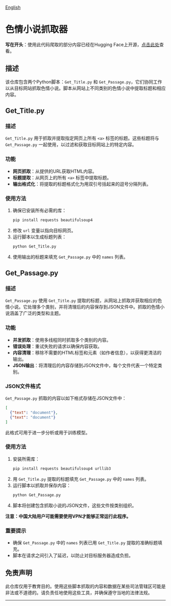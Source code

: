 [English](README.en.md)

# 色情小说抓取器

**写在开头**：使用此代码爬取的部分内容已经在Hugging Face上开源，[点击此处](https://huggingface.co/datasets/ystemsrx/Erotic_Literature_Collection)查看。

## 描述
该仓库包含两个Python脚本：`Get_Title.py` 和 `Get_Passage.py`，它们协同工作以从目标网站抓取色情小说。脚本从网站上不同类别的色情小说中提取标题和相应内容。

## Get_Title.py

### 描述
`Get_Title.py` 用于抓取并提取指定网页上所有 `<a>` 标签的标题。这些标题将与 `Get_Passage.py` 一起使用，以过滤和获取目标网站上的特定内容。

### 功能
- **网页抓取**：从提供的URL获取HTML内容。
- **标题提取**：从网页上的所有 `<a>` 标签中提取标题。
- **输出格式化**：将提取的标题格式化为用双引号括起来的逗号分隔列表。

### 使用方法
1. 确保已安装所有必需的库：
   ```bash
   pip install requests beautifulsoup4
   ```
2. 修改 `url` 变量以指向目标网页。
3. 运行脚本以生成标题列表：
   ```bash
   python Get_Title.py
   ```
4. 使用输出的标题来填充 `Get_Passage.py` 中的 `names` 列表。

## Get_Passage.py

### 描述
`Get_Passage.py` 使用 `Get_Title.py` 提取的标题，从网站上抓取并获取相应的色情小说。它处理多个类别，并将清理后的内容保存到JSON文件中。抓取的色情小说涵盖了广泛的类型和主题。

### 功能
- **并发抓取**：使用多线程同时抓取多个类别的内容。
- **错误处理**：重试失败的请求以确保内容获取。
- **内容清理**：移除不需要的HTML标签和元素（如作者信息），以获得更清洁的输出。
- **JSON输出**：将清理后的内容存储到JSON文件中，每个文件代表一个特定类别。

### JSON文件格式
`Get_Passage.py` 抓取的内容以如下格式存储在JSON文件中：
```json
[
  {"text": "document"},
  {"text": "document"}
]
```
此格式可用于进一步分析或用于训练模型。

### 使用方法
1. 安装所需库：
   ```bash
   pip install requests beautifulsoup4 urllib3
   ```
2. 用 `Get_Title.py` 提取的标题填充 `Get_Passage.py` 中的 `names` 列表。
3. 运行脚本以抓取并保存内容：
   ```bash
   python Get_Passage.py
   ```
4. 脚本将创建包含抓取小说的JSON文件，这些文件按类别组织。

**注意：中国大陆用户可能需要使用VPN才能够正常运行此程序。**

### 重要提示
- 确保 `Get_Passage.py` 中的 `names` 列表已用 `Get_Title.py` 提取的准确标题填充。
- 脚本在请求之间引入了延迟，以防止对目标服务器造成负担。

## 免责声明
此仓库仅用于教育目的。使用这些脚本抓取的内容和数据在某些司法管辖区可能是非法或不道德的。请负责任地使用这些工具，并确保遵守当地的法律法规。

---
